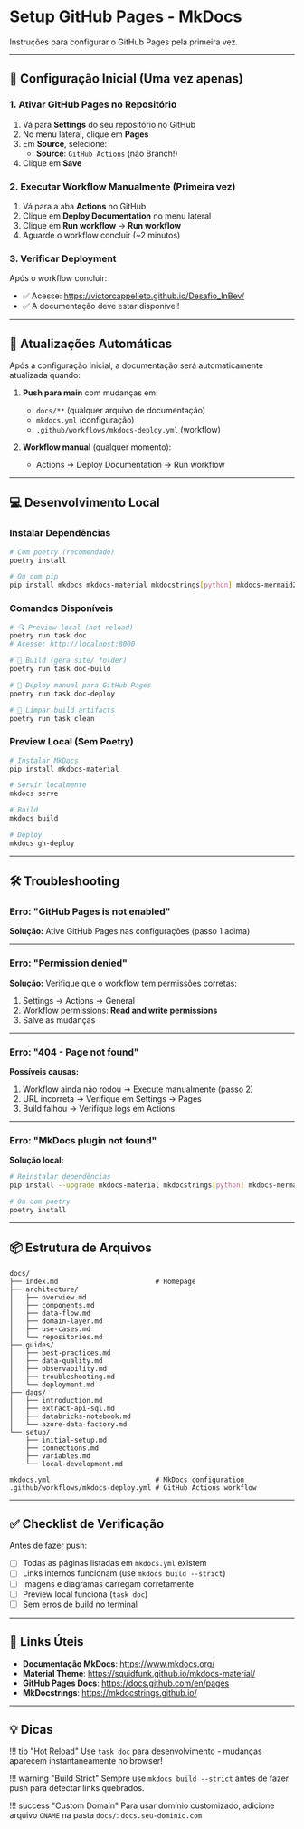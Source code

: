 # Setup GitHub Pages - MkDocs

Instruções para configurar o GitHub Pages pela primeira vez.

---

## 🎯 Configuração Inicial (Uma vez apenas)

### 1. Ativar GitHub Pages no Repositório

1. Vá para **Settings** do seu repositório no GitHub
2. No menu lateral, clique em **Pages**
3. Em **Source**, selecione:
   - **Source**: `GitHub Actions` (não Branch!)
4. Clique em **Save**

### 2. Executar Workflow Manualmente (Primeira vez)

1. Vá para a aba **Actions** no GitHub
2. Clique em **Deploy Documentation** no menu lateral
3. Clique em **Run workflow** → **Run workflow**
4. Aguarde o workflow concluir (~2 minutos)

### 3. Verificar Deployment

Após o workflow concluir:
- ✅ Acesse: https://victorcappelleto.github.io/Desafio_InBev/
- ✅ A documentação deve estar disponível!

---

## 🔄 Atualizações Automáticas

Após a configuração inicial, a documentação será automaticamente atualizada quando:

1. **Push para main** com mudanças em:
   - `docs/**` (qualquer arquivo de documentação)
   - `mkdocs.yml` (configuração)
   - `.github/workflows/mkdocs-deploy.yml` (workflow)

2. **Workflow manual** (qualquer momento):
   - Actions → Deploy Documentation → Run workflow

---

## 💻 Desenvolvimento Local

### Instalar Dependências

```bash
# Com poetry (recomendado)
poetry install

# Ou com pip
pip install mkdocs mkdocs-material mkdocstrings[python] mkdocs-mermaid2-plugin
```

### Comandos Disponíveis

```bash
# 🔍 Preview local (hot reload)
poetry run task doc
# Acesse: http://localhost:8000

# 🔨 Build (gera site/ folder)
poetry run task doc-build

# 🚀 Deploy manual para GitHub Pages
poetry run task doc-deploy

# 🧹 Limpar build artifacts
poetry run task clean
```

### Preview Local (Sem Poetry)

```bash
# Instalar MkDocs
pip install mkdocs-material

# Servir localmente
mkdocs serve

# Build
mkdocs build

# Deploy
mkdocs gh-deploy
```

---

## 🛠️ Troubleshooting

### Erro: "GitHub Pages is not enabled"

**Solução:** Ative GitHub Pages nas configurações (passo 1 acima)

---

### Erro: "Permission denied"

**Solução:** Verifique que o workflow tem permissões corretas:
1. Settings → Actions → General
2. Workflow permissions: **Read and write permissions**
3. Salve as mudanças

---

### Erro: "404 - Page not found"

**Possíveis causas:**
1. Workflow ainda não rodou → Execute manualmente (passo 2)
2. URL incorreta → Verifique em Settings → Pages
3. Build falhou → Verifique logs em Actions

---

### Erro: "MkDocs plugin not found"

**Solução local:**
```bash
# Reinstalar dependências
pip install --upgrade mkdocs-material mkdocstrings[python] mkdocs-mermaid2-plugin

# Ou com poetry
poetry install
```

---

## 📦 Estrutura de Arquivos

```
docs/
├── index.md                        # Homepage
├── architecture/
│   ├── overview.md
│   ├── components.md
│   ├── data-flow.md
│   ├── domain-layer.md
│   ├── use-cases.md
│   └── repositories.md
├── guides/
│   ├── best-practices.md
│   ├── data-quality.md
│   ├── observability.md
│   ├── troubleshooting.md
│   └── deployment.md
├── dags/
│   ├── introduction.md
│   ├── extract-api-sql.md
│   ├── databricks-notebook.md
│   └── azure-data-factory.md
└── setup/
    ├── initial-setup.md
    ├── connections.md
    ├── variables.md
    └── local-development.md

mkdocs.yml                          # MkDocs configuration
.github/workflows/mkdocs-deploy.yml # GitHub Actions workflow
```

---

## ✅ Checklist de Verificação

Antes de fazer push:

- [ ] Todas as páginas listadas em `mkdocs.yml` existem
- [ ] Links internos funcionam (use `mkdocs build --strict`)
- [ ] Imagens e diagramas carregam corretamente
- [ ] Preview local funciona (`task doc`)
- [ ] Sem erros de build no terminal

---

## 🔗 Links Úteis

- **Documentação MkDocs**: https://www.mkdocs.org/
- **Material Theme**: https://squidfunk.github.io/mkdocs-material/
- **GitHub Pages Docs**: https://docs.github.com/en/pages
- **MkDocstrings**: https://mkdocstrings.github.io/

---

## 💡 Dicas

!!! tip "Hot Reload"
    Use `task doc` para desenvolvimento - mudanças aparecem instantaneamente no browser!

!!! warning "Build Strict"
    Sempre use `mkdocs build --strict` antes de fazer push para detectar links quebrados.

!!! success "Custom Domain"
    Para usar domínio customizado, adicione arquivo `CNAME` na pasta `docs/`:
    ```
    docs.seu-dominio.com
    ```

